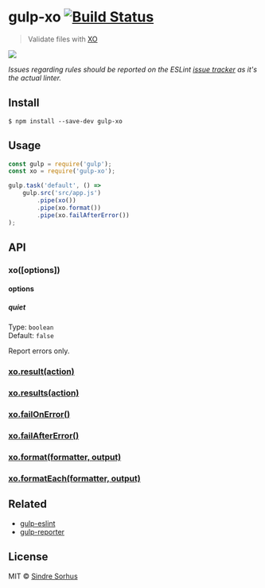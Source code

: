 # gulp-xo [![Build Status](https://travis-ci.org/sindresorhus/gulp-xo.svg?branch=master)](https://travis-ci.org/sindresorhus/gulp-xo)

> Validate files with [XO](https://github.com/sindresorhus/xo)

![](screenshot.png)

*Issues regarding rules should be reported on the ESLint [issue tracker](https://github.com/eslint/eslint/issues) as it's the actual linter.*


## Install

```
$ npm install --save-dev gulp-xo
```


## Usage

```js
const gulp = require('gulp');
const xo = require('gulp-xo');

gulp.task('default', () =>
	gulp.src('src/app.js')
		.pipe(xo())
		.pipe(xo.format())
		.pipe(xo.failAfterError())
);
```


## API

### xo([options])

#### options

##### quiet

Type: `boolean`<br>
Default: `false`

Report errors only.

### [xo.result(action)](https://github.com/adametry/gulp-eslint/#eslintresultaction)

### [xo.results(action)](https://github.com/adametry/gulp-eslint/#eslintresultsaction)

### [xo.failOnError()](https://github.com/adametry/gulp-eslint/#eslintfailonerror)

### [xo.failAfterError()](https://github.com/adametry/gulp-eslint/#eslintfailaftererror)

### [xo.format(formatter, output)](https://github.com/adametry/gulp-eslint/#eslintformatformatter-output)

### [xo.formatEach(formatter, output)](https://github.com/adametry/gulp-eslint/#eslintformateachformatter-output)

## Related

- [gulp-eslint](https://github.com/adametry/gulp-eslint)
- [gulp-reporter](https://github.com/gucong3000/gulp-reporter)

## License

MIT © [Sindre Sorhus](https://sindresorhus.com)
